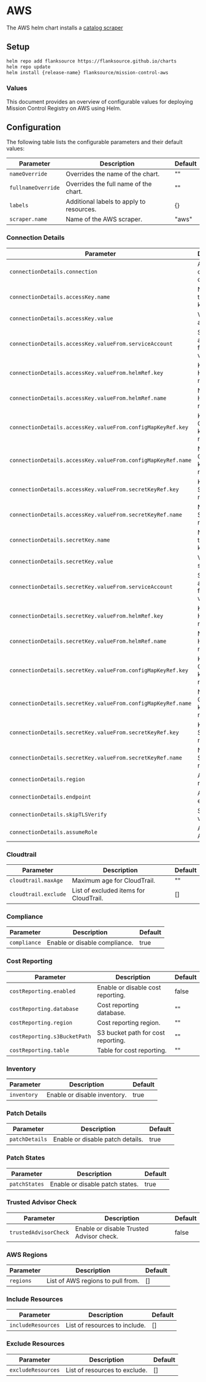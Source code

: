 # AWS

The AWS helm chart installs a [catalog scraper](/config-db/scrapers/aws)

## Setup

```sh
helm repo add flanksource https://flanksource.github.io/charts
helm repo update
helm install {release-name} flanksource/mission-control-aws
```

### Values

This document provides an overview of configurable values for deploying Mission Control Registry on AWS using Helm.

## Configuration

The following table lists the configurable parameters and their default values:

| Parameter | Description | Default |
| --- | --- | --- |
| `nameOverride` | Overrides the name of the chart. | "" |
| `fullnameOverride` | Overrides the full name of the chart. | "" |
| `labels` | Additional labels to apply to resources. | {} |
| `scraper.name` | Name of the AWS scraper. | "aws" |

### Connection Details

| Parameter | Description | Default |
| --- | --- | --- |
| `connectionDetails.connection` | AWS connection details. | "" |
| `connectionDetails.accessKey.name` | Name of the access key. | "" |
| `connectionDetails.accessKey.value` | Value of the access key. | "" |
| `connectionDetails.accessKey.valueFrom.serviceAccount` | Service account for fetching the value. | "" |
| `connectionDetails.accessKey.valueFrom.helmRef.key` | Key for Helm reference. | "" |
| `connectionDetails.accessKey.valueFrom.helmRef.name` | Name for Helm reference. | "" |
| `connectionDetails.accessKey.valueFrom.configMapKeyRef.key` | Key for ConfigMap key reference. | "" |
| `connectionDetails.accessKey.valueFrom.configMapKeyRef.name` | Name for ConfigMap key reference. | "" |
| `connectionDetails.accessKey.valueFrom.secretKeyRef.key` | Key for Secret key reference. | "" |
| `connectionDetails.accessKey.valueFrom.secretKeyRef.name` | Name for Secret key reference. | "" |
| `connectionDetails.secretKey.name` | Name of the secret key. | "" |
| `connectionDetails.secretKey.value` | Value of the secret key. | "" |
| `connectionDetails.secretKey.valueFrom.serviceAccount` | Service account for fetching the value. | "" |
| `connectionDetails.secretKey.valueFrom.helmRef.key` | Key for Helm reference. | "" |
| `connectionDetails.secretKey.valueFrom.helmRef.name` | Name for Helm reference. | "" |
| `connectionDetails.secretKey.valueFrom.configMapKeyRef.key` | Key for ConfigMap key reference. | "" |
| `connectionDetails.secretKey.valueFrom.configMapKeyRef.name` | Name for ConfigMap key reference. | "" |
| `connectionDetails.secretKey.valueFrom.secretKeyRef.key` | Key for Secret key reference. | "" |
| `connectionDetails.secretKey.valueFrom.secretKeyRef.name` | Name for Secret key reference. | "" |
| `connectionDetails.region` | AWS region. | "" |
| `connectionDetails.endpoint` | AWS endpoint. | "" |
| `connectionDetails.skipTLSVerify` | Skip TLS verification. | "" |
| `connectionDetails.assumeRole` | Assume AWS role. | "" |

### Cloudtrail

| Parameter | Description | Default |
| --- | --- | --- |
| `cloudtrail.maxAge` | Maximum age for CloudTrail. | "" |
| `cloudtrail.exclude` | List of excluded items for CloudTrail. | [] |

### Compliance

| Parameter | Description | Default |
| --- | --- | --- |
| `compliance` | Enable or disable compliance. | true |

### Cost Reporting

| Parameter | Description | Default |
| --- | --- | --- |
| `costReporting.enabled` | Enable or disable cost reporting. | false |
| `costReporting.database` | Cost reporting database. | "" |
| `costReporting.region` | Cost reporting region. | "" |
| `costReporting.s3BucketPath` | S3 bucket path for cost reporting. | "" |
| `costReporting.table` | Table for cost reporting. | "" |

### Inventory

| Parameter | Description | Default |
| --- | --- | --- |
| `inventory` | Enable or disable inventory. | true |

### Patch Details

| Parameter | Description | Default |
| --- | --- | --- |
| `patchDetails` | Enable or disable patch details. | true |

### Patch States

| Parameter | Description | Default |
| --- | --- | --- |
| `patchStates` | Enable or disable patch states. | true |

### Trusted Advisor Check

| Parameter | Description | Default |
| --- | --- | --- |
| `trustedAdvisorCheck` | Enable or disable Trusted Advisor check. | false |

### AWS Regions

| Parameter | Description | Default |
| --- | --- | --- |
| `regions` | List of AWS regions to pull from. | [] |

### Include Resources

| Parameter | Description | Default |
| --- | --- | --- |
| `includeResources` | List of resources to include. | [] |

### Exclude Resources

| Parameter | Description | Default |
| --- | --- | --- |
| `excludeResources` | List of resources to exclude. | [] |
